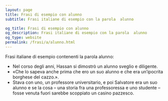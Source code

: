 ```yaml
---
layout: page
title: Frasi di esempio con alunno 
subtitle: Frasi italiane di esempio con la parola  alunno

og_title: Frasi di esempio con alunno 
og_description: Frasi italiane di esempio con la parola  alunno
og_type: website
permalink: /frasi/a/alunno.html
---
```


Frasi italiane di esempio contenenti la parola alunno:


- Nel corso degli anni, Hassan si dimostrò un alunno sveglio e diligente.
- «Che lo sapeva anche prima che ero un suo alunno e che era un’ipocrita borghese del cazzo.».
- Stava con uno, un professore universitario, e poi Salvatore era un suo alunno e se la cosa – una storia fra una professoressa e uno studente – fosse venuta fuori sarebbe scoppiato un casino pazzesco.
